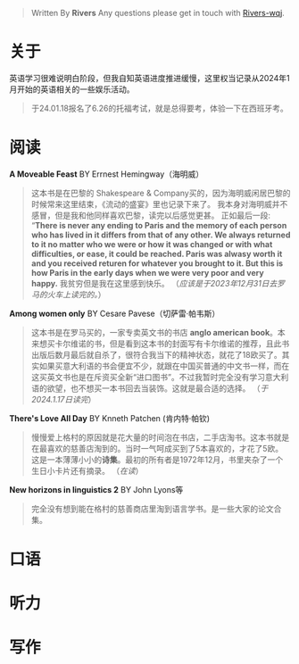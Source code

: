 

> Written By **Rivers**
> Any questions please get in touch with  [Rivers-wqj](https://rivers-wqj.github.io/).
# 关于
英语学习很难说明白阶段，但我自知英语进度推进缓慢，这里权当记录从2024年1月开始的英语相关的一些娱乐活动。

>于24.01.18报名了6.26的托福考试，就是总得要考，体验一下在西班牙考。

# 阅读
**A Moveable Feast** BY Errnest Hemingway（海明威）
>这本书是在巴黎的 Shakespeare &  Company买的，因为海明威闲居巴黎的时候常来这里结束，《流动的盛宴》里也记录下来了。
>我本身对海明威并不感冒，但是我和他同样喜欢巴黎，读完以后感觉更甚。
>正如最后一段:
>“**There is never any ending to Paris and the memory of each person who has lived in it differs from that of any other. We always returned to it no matter who we were or how it was changed or with what difficulties, or ease, it could be reached. Paris was alwasy worth it and you received returen for whatever you brought to it. But this is how Paris in the early days when we were very poor and very happy.**
>我贫穷但是我在这里感到快乐。
（*应该是于2023年12月31日去罗马的火车上读完的。*）

**Among women only** BY Cesare Pavese（切萨雷·帕韦斯）
> 这本书是在罗马买的，一家专卖英文书的书店 **anglo american book**。本来想买卡尔维诺的书，但是看到这本书的封面写有卡尔维诺的推荐，且此书出版后数月最后就自杀了，很符合我当下的精神状态，就花了18欧买了。其实如果买意大利语的书会便宜不少，就跟在中国买普通的中文书一样，而在这买英文书也是在斥资买全新“进口图书”。不过我暂时完全没有学习意大利语的欲望，也不想买一本书回去当装饰。这就是最合适的选择。
> （*于2024.1.17日读完*）

**There's Love All Day**  BY Knneth Patchen (肯内特·帕钦)
> 慢慢爱上格村的原因就是花大量的时间泡在书店，二手店淘书。这本书就是在最喜欢的慈善店淘到的。当时一气呵成买到了5本喜欢的，才花了5欧。
这是一本薄薄小小的**诗集**。最初的所有者是1972年12月，书里夹杂了一个生日小卡片还有摘录。
>（*在读*）

**New horizons in linguistics 2** BY John Lyons等
>完全没有想到能在格村的慈善商店里淘到语言学书。是一些大家的论文合集。

# 口语
# 听力
# 写作


<!--stackedit_data:
eyJoaXN0b3J5IjpbLTk0NTY5MTg5LC04NDYyNDEzMDYsMTIyNT
U0NTUyOCwtMjY1MzgwMjU2LDE4OTk0MDQ4NjMsLTcyNzAzNDE0
MiwtNzk4MjE3MjQxXX0=
-->